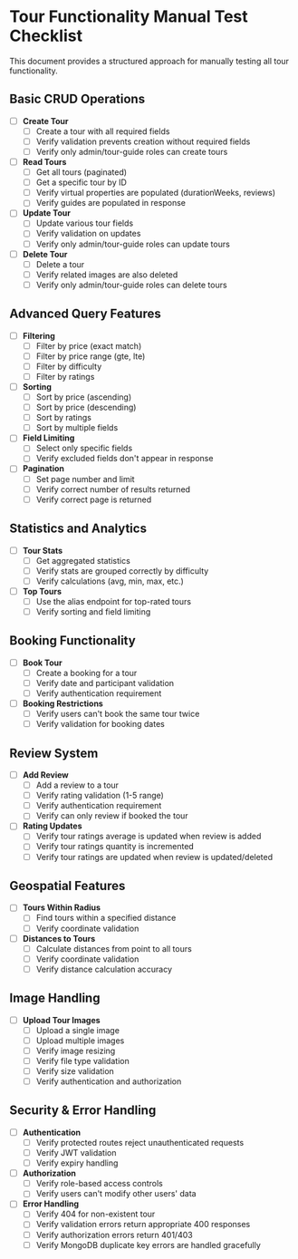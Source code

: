 # Tour Functionality Manual Test Checklist

This document provides a structured approach for manually testing all tour functionality.

## Basic CRUD Operations

- [ ] **Create Tour**
  - [ ] Create a tour with all required fields
  - [ ] Verify validation prevents creation without required fields
  - [ ] Verify only admin/tour-guide roles can create tours

- [ ] **Read Tours**
  - [ ] Get all tours (paginated)
  - [ ] Get a specific tour by ID
  - [ ] Verify virtual properties are populated (durationWeeks, reviews)
  - [ ] Verify guides are populated in response

- [ ] **Update Tour**
  - [ ] Update various tour fields
  - [ ] Verify validation on updates
  - [ ] Verify only admin/tour-guide roles can update tours

- [ ] **Delete Tour**
  - [ ] Delete a tour
  - [ ] Verify related images are also deleted
  - [ ] Verify only admin/tour-guide roles can delete tours

## Advanced Query Features

- [ ] **Filtering**
  - [ ] Filter by price (exact match)
  - [ ] Filter by price range (gte, lte)
  - [ ] Filter by difficulty
  - [ ] Filter by ratings

- [ ] **Sorting**
  - [ ] Sort by price (ascending)
  - [ ] Sort by price (descending)
  - [ ] Sort by ratings
  - [ ] Sort by multiple fields

- [ ] **Field Limiting**
  - [ ] Select only specific fields
  - [ ] Verify excluded fields don't appear in response

- [ ] **Pagination**
  - [ ] Set page number and limit
  - [ ] Verify correct number of results returned
  - [ ] Verify correct page is returned

## Statistics and Analytics

- [ ] **Tour Stats**
  - [ ] Get aggregated statistics
  - [ ] Verify stats are grouped correctly by difficulty
  - [ ] Verify calculations (avg, min, max, etc.)

- [ ] **Top Tours**
  - [ ] Use the alias endpoint for top-rated tours
  - [ ] Verify sorting and field limiting

## Booking Functionality

- [ ] **Book Tour**
  - [ ] Create a booking for a tour
  - [ ] Verify date and participant validation
  - [ ] Verify authentication requirement

- [ ] **Booking Restrictions**
  - [ ] Verify users can't book the same tour twice
  - [ ] Verify validation for booking dates

## Review System

- [ ] **Add Review**
  - [ ] Add a review to a tour
  - [ ] Verify rating validation (1-5 range)
  - [ ] Verify authentication requirement
  - [ ] Verify can only review if booked the tour

- [ ] **Rating Updates**
  - [ ] Verify tour ratings average is updated when review is added
  - [ ] Verify tour ratings quantity is incremented
  - [ ] Verify tour ratings are updated when review is updated/deleted

## Geospatial Features

- [ ] **Tours Within Radius**
  - [ ] Find tours within a specified distance
  - [ ] Verify coordinate validation

- [ ] **Distances to Tours**
  - [ ] Calculate distances from point to all tours
  - [ ] Verify coordinate validation
  - [ ] Verify distance calculation accuracy

## Image Handling

- [ ] **Upload Tour Images**
  - [ ] Upload a single image
  - [ ] Upload multiple images
  - [ ] Verify image resizing
  - [ ] Verify file type validation
  - [ ] Verify size validation
  - [ ] Verify authentication and authorization

## Security & Error Handling

- [ ] **Authentication**
  - [ ] Verify protected routes reject unauthenticated requests
  - [ ] Verify JWT validation
  - [ ] Verify expiry handling

- [ ] **Authorization**
  - [ ] Verify role-based access controls
  - [ ] Verify users can't modify other users' data

- [ ] **Error Handling**
  - [ ] Verify 404 for non-existent tour
  - [ ] Verify validation errors return appropriate 400 responses
  - [ ] Verify authorization errors return 401/403
  - [ ] Verify MongoDB duplicate key errors are handled gracefully
